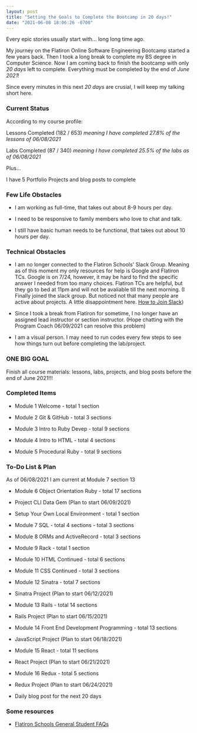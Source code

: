 ```yaml
---
layout: post
title: "Setting the Goals to Complete the Bootcamp in 20 days!"
date: "2021-06-08 18:06:26 -0700"
---
```


Every epic stories usually start with... long long time ago.

My journey on the Flatiron Online Software Engineering Bootcamp started a few years back. Then I took a long break to complete my BS degree in Computer Science. Now I am coming back to finish the bootcamp with only *20 days* left to complete. Everything must be completed by the end of *June 2021*!

Since every minutes in this next *20 days* are crusial, I will keep my talking short here.

### Current Status

According to my course profile:

Lessons Completed (182 / 653)
*meaning I have completed 27.8% of the lessons of 06/08/2021*

Labs Completed (87 / 340)
*meaning I have completed 25.5% of the labs as of 06/08/2021*

Plus...

I have 5 Portfolio Projects and blog posts to complete

### Few Life Obstacles

* I am working as full-time, that takes out about 8-9 hours per day.

* I need to be responsive to family members who love to chat and talk.

* I still have basic human needs to be functional, that takes out about 10 hours per day.

### Technical Obstacles

* I am no longer connected to the Flatiron Schools' Slack Group. Meaning as of this moment my only resources for help is Google and Flatiron TCs. Google is on 7/24, however, it may be hard to find the specific answer I needed from too many choices. Flatiron TCs are helpful, but they go to bed at 11pm and will not be avaliable till the next morning. (I Finally joined the slack group. But noticed not that many people are active about projects. A little disappointment here. [How to Join Slack](https://flatironschoolsupport.zendesk.com/hc/en-us/articles/1500005609942-How-to-Join-Slack))

* Since I took a break from Flatiron for sometime, I no longer have an assigned lead instructor or section instructor. (Hope chatting with the Program Coach 06/09/2021 can resolve this problem)

* I am a visual person. I may need to run codes every few steps to see how things turn out before completing the lab/project.

### ONE BIG GOAL

Finish all course materials: lessons, labs, projects, and blog posts before the end of June 2021!!!

### Completed Items

* Module 1 Welcome - total 1 section

* Module 2  Git & GitHub - total 3 sections

* Module 3 Intro to Ruby Devep - total 9 sections

* Module 4 Intro to HTML - total 4 sections

* Module 5 Procedural Ruby - total 9 sections

### To-Do List & Plan

As of 06/08/2021 I am current at Module 7 section 13

* Module 6 Object Orientation Ruby - total 17 sections

* Project CLI Data Gem (Plan to start 06/09/2021)

* Setup Your Own Local Environment - total 1 section

* Module 7 SQL - total 4 sections - total 3 sections

* Module 8 ORMs and ActiveRecord - total 3 sections

* Module 9 Rack - total 1 section

* Module 10 HTML Continued - total 6 sections

* Module 11 CSS Continued - total 3 sections

* Module 12 Sinatra - total 7 sections

* Sinatra Project (Plan to start 06/12/2021)

* Module 13 Rails - total 14 sections

* Rails Project (Plan to start 06/15/2021)

* Module 14 Front End Development Programming - total 13 sections

* JavaScript Project (Plan to start 06/18/2021)

* Module 15 React - total 11 sections

* React Project (Plan to start 06/21/2021)

* Module 16 Redux - total 5 sections

* Redux Project (Plan to start 06/24/2021)

* Daily blog post for the next 20 days

### Some resources

* [Flatiron Schools General Student FAQs](https://flatironschoolsupport.zendesk.com/hc/en-us/categories/1500000576962-General-Student-FAQs)
